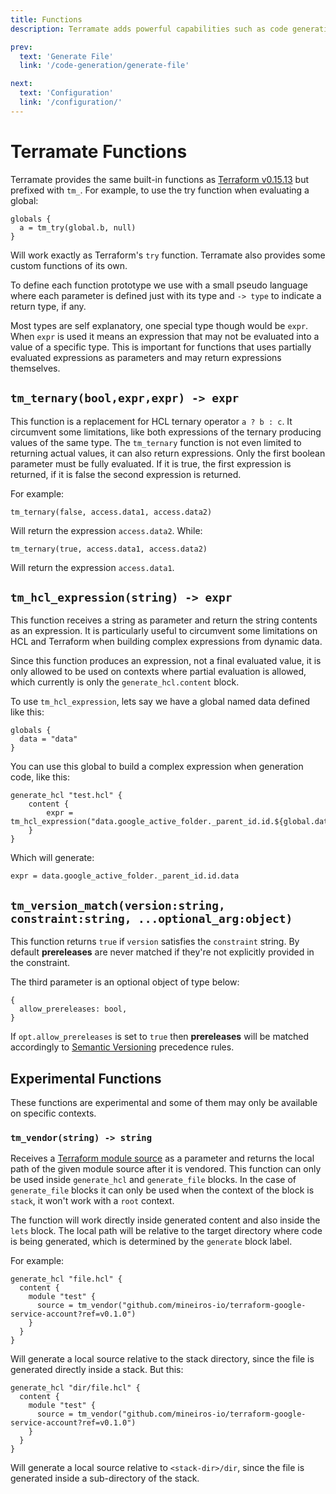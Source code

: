 ```yaml
---
title: Functions
description: Terramate adds powerful capabilities such as code generation, stacks, orchestration, change detection, data sharing and more to Terraform.

prev:
  text: 'Generate File'
  link: '/code-generation/generate-file'

next:
  text: 'Configuration'
  link: '/configuration/'
---
```


# Terramate Functions

Terramate provides the same built-in functions as
[Terraform v0.15.13](https://www.terraform.io/language/functions) but prefixed with `tm_`.
For example, to use the try function when evaluating a global:

```hcl
globals {
  a = tm_try(global.b, null)
}
```

Will work exactly as Terraform's `try` function.
Terramate also provides some custom functions of its own.

To define each function prototype we use with a small pseudo language
where each parameter is defined just with its type and `-> type` to
indicate a return type, if any.

Most types are self explanatory, one special type though would be
`expr`. When `expr` is used it means an expression that may not be evaluated
into a value of a specific type. This is important for functions that uses
partially evaluated expressions as parameters and may return expressions
themselves.


## `tm_ternary(bool,expr,expr) -> expr`

This function is a replacement for HCL ternary operator `a ? b : c`. It circumvent
some limitations, like both expressions of the ternary producing values of the
same type. The `tm_ternary` function is not even limited to returning actual
values, it can also return expressions. Only the first boolean parameter must
be fully evaluated. If it is true, the first expression is returned, if it is
false the second expression is returned.

For example:

```hcl
tm_ternary(false, access.data1, access.data2)
```

Will return the expression `access.data2`. While:

```hcl
tm_ternary(true, access.data1, access.data2)
```

Will return the expression `access.data1`.


## `tm_hcl_expression(string) -> expr`

This function receives a string as parameter and return the string
contents as an expression. It is particularly useful to circumvent some
limitations on HCL and Terraform when building complex expressions from
dynamic data.

Since this function produces an expression, not a final evaluated value,
it is only allowed to be used on contexts where partial evaluation is
allowed, which currently is only the `generate_hcl.content` block.

To use `tm_hcl_expression`, lets say we have a global named data defined like this:

```hcl
globals {
  data = "data"
}
```

You can use this global to build a complex expression when generation code,
like this:

```hcl
generate_hcl "test.hcl" {
    content {
        expr = tm_hcl_expression("data.google_active_folder._parent_id.id.${global.data}")
    }
}
```

Which will generate:

```hcl
expr = data.google_active_folder._parent_id.id.data
```

## `tm_version_match(version:string, constraint:string, ...optional_arg:object)`

This function returns `true` if `version` satisfies the `constraint` string.
By default **prereleases** are never matched if they're not explicitly provided
in the constraint.

The third parameter is an optional object of type below:

```hcl
{
  allow_prereleases: bool,
}
```

If `opt.allow_prereleases` is set to `true` then **prereleases** will be matched
accordingly to [Semantic Versioning](https://semver.org/) precedence rules.

## Experimental Functions

These functions are experimental and some of them may only be available on
specific contexts.

### `tm_vendor(string) -> string`

Receives a [Terraform module source](https://developer.hashicorp.com/terraform/language/modules/sources)
as a parameter and returns the local path of the given module source after it is
vendored. This function can only be used inside `generate_hcl` and
`generate_file` blocks. In the case of `generate_file` blocks it can only be
used when the context of the block is `stack`, it won't work with a `root` context.

The function will work directly inside generated content
and also inside the `lets` block. The local path will be relative to the target directory
where code is being generated, which is determined by the `generate` block label.

For example:

```hcl
generate_hcl "file.hcl" {
  content {
    module "test" {
      source = tm_vendor("github.com/mineiros-io/terraform-google-service-account?ref=v0.1.0")
    }
  }
}
```

Will generate a local source relative to the stack directory, since the file is generated
directly inside a stack. But this:

```hcl
generate_hcl "dir/file.hcl" {
  content {
    module "test" {
      source = tm_vendor("github.com/mineiros-io/terraform-google-service-account?ref=v0.1.0")
    }
  }
}
```

Will generate a local source relative to `<stack-dir>/dir`, since the file is generated
inside a sub-directory of the stack.
